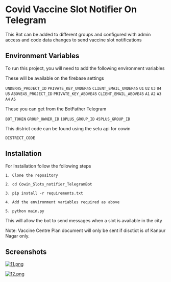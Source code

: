 
# Covid Vaccine Slot Notifier On Telegram

This Bot can be added to different groups and configured with admin access and code data changes to send vaccine slot notifications


## Environment Variables

To run this project, you will need to add the following environment variables

These will be available on the firebase settings

`UNDER45_PROJECT_ID`
`PRIVATE_KEY_UNDER45`
`CLIENT_EMAIL_UNDER45`
`U1`
`U2`
`U3`
`U4`
`U5`
`ABOVE45_PROJECT_ID`
`PRIVATE_KEY_ABOVE45`
`CLIENT_EMAIL_ABOVE45`
`A1`
`A2`
`A3`
`A4`
`A5`

These you can get from the BotFather Telegram

`BOT_TOKEN`
`GROUP_OWNER_ID`
`18PLUS_GROUP_ID`
`45PLUS_GROUP_ID`

This district code can be found using the setu api for cowin

`DISTRICT_CODE`

## Installation

For Installation follow the following steps

`1. Clone the repository`

`2. cd Cowin_Slots_notifier_TelegramBot`

`3. pip install -r requirements.txt`

`4. Add the environment variables required as above`

`5. python main.py`

This will allow the bot to send messages when a slot is available in the city

Note: Vaccine Centre Plan document will only be sent if disctict is of Kanpur Nagar only.
    
## Screenshots

[![11.png](https://i.postimg.cc/x1tBydpC/11.png)](https://postimg.cc/bZS6qqhc)

[![12.png](https://i.postimg.cc/pXP0GHFn/12.png)](https://postimg.cc/vDSLTCXQ)